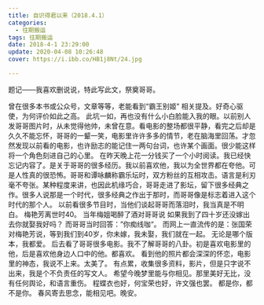 ```yaml
---
title: 自识得君以来（2018.4.1）
categories:
  - 往期搬运
tags: 往期搬运
date: 2018-4-1 23:29:00
update: 2020-04-08 10:26:48
cover: https://i.ibb.co/HB1j8Nt/24.jpg

---
```

题记——我喜欢删说说，特此写此文，祭奠哥哥。

 曾在很多本书或公众号，文章等等，老能看到“霸王别姬" 相关提及。好奇心驱使，为何评价如此之高。
此坑一如，再也没有什么小白脸能入我的眼。以前别人发哥哥图片时，从未觉得他帅，未曾在意。看电影的整场都很平静，看完之后却是久久不能忘怀，哥哥的一颦一笑，电影里许许多多的情节，老在脑海里回荡。才忽然发现以前看的电影，也许励志的能记住一两句台词，也许某个画面。很少能这样将一个角色刻进自己的心里。
在昨天晚上花一分钱买了一个小时阅读。我已经快忘记内容了。是关于哥哥的很多经历。我以前喜欢他，我以为全世界都在夸他。可是人性真的很恐怖。哥哥和谭咏麟称霸乐坛时，双方粉丝的互相攻击。语言是利刃毫不夸张。某种程度来讲，也因此机缘巧合，哥哥走进了影坛，留下很多经典之作。很多人说那是一个时代，很多经典之作出于那时，而哥哥像是标志着进入这个时代的那个人。
以前看很多节目时，当他们谈起哥哥而落泪时，我当真是不明白。
梅艳芳离世时40。
当年梅姐喝醉了酒对哥哥说  如果我到了四十岁还没嫁出去你就娶我好吗？ 而哥哥当时回答：”你痴线咖“。
而网上一直流传的是：张国荣对梅艳芳说，等到我们到40岁，你未嫁，我未娶，我们就在一起。
无论是哪个版本，我都爱。
后去看了哥哥很多电影。我不了解哥哥的八卦。初是喜欢电影里的他，后是喜欢他身边人口中的他。都喜欢。
看到他的照片都会深深的怀恋，电影里的神态，我说不上来。太美了。
有点累，收集很多资料，影片，但是只字说不出来，我是个不负责任的写文人。
希望今晚梦里能与你相见。那里美好无比，没有任何舆论，和语言重伤。
程蝶衣也好，何宝荣也好，许文强也罢。
都是你，都不是你。
春风寄去思念，能相见吧。晚安。
